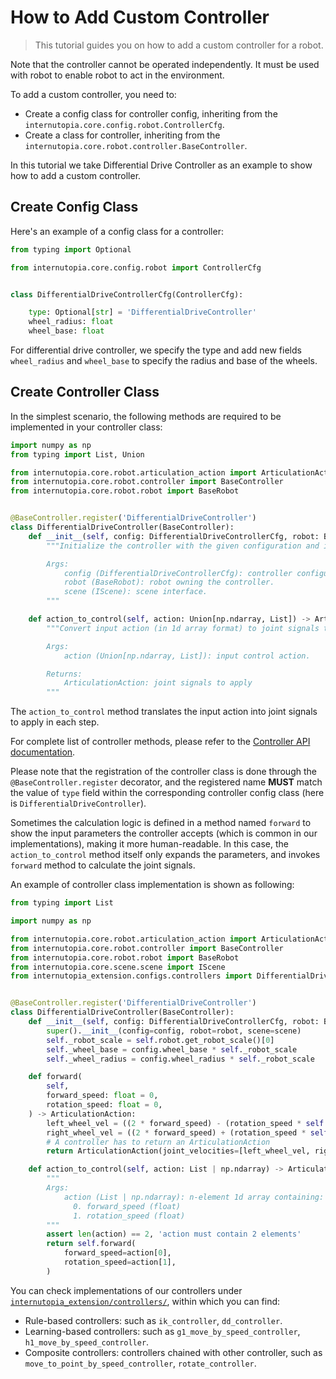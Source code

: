 # How to Add Custom Controller

> This tutorial guides you on how to add a custom controller for a robot.

Note that the controller cannot be operated independently. It must be used with robot to enable robot to act in the environment.


To add a custom controller, you need to:
- Create a config class for controller config, inheriting from the `internutopia.core.config.robot.ControllerCfg`.
- Create a class for controller, inheriting from the `internutopia.core.robot.controller.BaseController`.

In this tutorial we take Differential Drive Controller as an example to show how to add a custom controller.

## Create Config Class

Here's an example of a config class for a controller:

```Python
from typing import Optional

from internutopia.core.config.robot import ControllerCfg


class DifferentialDriveControllerCfg(ControllerCfg):

    type: Optional[str] = 'DifferentialDriveController'
    wheel_radius: float
    wheel_base: float
```

For differential drive controller, we specify the type and add new fields `wheel_radius` and `wheel_base` to specify the radius and base of the wheels.

## Create Controller Class

In the simplest scenario, the following methods are required to be implemented in your controller class:

```python
import numpy as np
from typing import List, Union

from internutopia.core.robot.articulation_action import ArticulationAction
from internutopia.core.robot.controller import BaseController
from internutopia.core.robot.robot import BaseRobot


@BaseController.register('DifferentialDriveController')
class DifferentialDriveController(BaseController):
    def __init__(self, config: DifferentialDriveControllerCfg, robot: BaseRobot, scene: IScene) -> None:
        """Initialize the controller with the given configuration and its owner robot.

        Args:
            config (DifferentialDriveControllerCfg): controller configuration.
            robot (BaseRobot): robot owning the controller.
            scene (IScene): scene interface.
        """

    def action_to_control(self, action: Union[np.ndarray, List]) -> ArticulationAction:
        """Convert input action (in 1d array format) to joint signals to apply.

        Args:
            action (Union[np.ndarray, List]): input control action.

        Returns:
            ArticulationAction: joint signals to apply
        """
```

The `action_to_control` method translates the input action into joint signals to apply in each step.

For complete list of controller methods, please refer to the [Controller API documentation](../../../api/robot.rst#module-internutopia.core.robot.controller).

Please note that the registration of the controller class is done through the `@BaseController.register` decorator, and the registered name **MUST** match the value of `type` field within the corresponding controller config class (here is `DifferentialDriveController`).

Sometimes the calculation logic is defined in a method named `forward` to show the input parameters the controller accepts (which is common in our implementations), making it more human-readable. In this case, the `action_to_control` method itself only expands the parameters, and invokes `forward` method to calculate the joint signals.

An example of controller class implementation is shown as following:

```python
from typing import List

import numpy as np

from internutopia.core.robot.articulation_action import ArticulationAction
from internutopia.core.robot.controller import BaseController
from internutopia.core.robot.robot import BaseRobot
from internutopia.core.scene.scene import IScene
from internutopia_extension.configs.controllers import DifferentialDriveControllerCfg


@BaseController.register('DifferentialDriveController')
class DifferentialDriveController(BaseController):
    def __init__(self, config: DifferentialDriveControllerCfg, robot: BaseRobot, scene: IScene) -> None:
        super().__init__(config=config, robot=robot, scene=scene)
        self._robot_scale = self.robot.get_robot_scale()[0]
        self._wheel_base = config.wheel_base * self._robot_scale
        self._wheel_radius = config.wheel_radius * self._robot_scale

    def forward(
        self,
        forward_speed: float = 0,
        rotation_speed: float = 0,
    ) -> ArticulationAction:
        left_wheel_vel = ((2 * forward_speed) - (rotation_speed * self._wheel_base)) / (2 * self._wheel_radius)
        right_wheel_vel = ((2 * forward_speed) + (rotation_speed * self._wheel_base)) / (2 * self._wheel_radius)
        # A controller has to return an ArticulationAction
        return ArticulationAction(joint_velocities=[left_wheel_vel, right_wheel_vel])

    def action_to_control(self, action: List | np.ndarray) -> ArticulationAction:
        """
        Args:
            action (List | np.ndarray): n-element 1d array containing:
              0. forward_speed (float)
              1. rotation_speed (float)
        """
        assert len(action) == 2, 'action must contain 2 elements'
        return self.forward(
            forward_speed=action[0],
            rotation_speed=action[1],
        )

```

You can check implementations of our controllers under [`internutopia_extension/controllers/`](https://github.com/InternRobotics/InternUtopia/tree/main/internutopia_extension/controllers), within which you can find:

- Rule-based controllers: such as `ik_controller`, `dd_controller`.
- Learning-based controllers: such as `g1_move_by_speed_controller`, `h1_move_by_speed_controller`.
- Composite controllers: controllers chained with other controller, such as `move_to_point_by_speed_controller`, `rotate_controller`.
